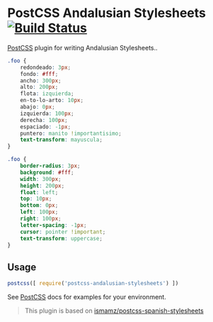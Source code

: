 # PostCSS Andalusian Stylesheets [![Build Status][ci-img]][ci]

[PostCSS] plugin for writing Andalusian Stylesheets..

[PostCSS]: https://github.com/postcss/postcss
[ci-img]:  https://travis-ci.org/bameda/postcss-andalusian-stylesheets.svg
[ci]:      https://travis-ci.org/bameda/postcss-andalusian-stylesheets

```css
.foo {
    redondeado: 3px;
    fondo: #fff;
    ancho: 300px;
    alto: 200px;
    flota: izquierda;
    en-to-lo-arto: 10px;
    abajo: 0px;
    izquierda: 100px;
    derecha: 100px;
    espaciado: -1px;
    puntero: manito !importantisimo;
    text-transform: mayuscula;
}
```

```css
.foo {
    border-radius: 3px;
    background: #fff;
    width: 300px;
    height: 200px;
    float: left;
    top: 10px;
    bottom: 0px;
    left: 100px;
    right: 100px;
    letter-spacing: -1px;
    cursor: pointer !important;
    text-transform: uppercase;
}
```

## Usage

```js
postcss([ require('postcss-andalusian-stylesheets') ])
```

See [PostCSS] docs for examples for your environment.


> This plugin is based on [ismamz/postcss-spanish-stylesheets](https://github.com/ismamz/postcss-spanish-stylesheets)

